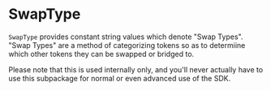 # SwapType

`SwapType` provides constant string values which denote "Swap Types". "Swap Types" are a method of categorizing 
tokens so as to determiine which other tokens they can be swapped or bridged to.

Please note that this is used internally only, 
and you'll never actually have to use this subpackage for normal or even advanced use of the SDK.